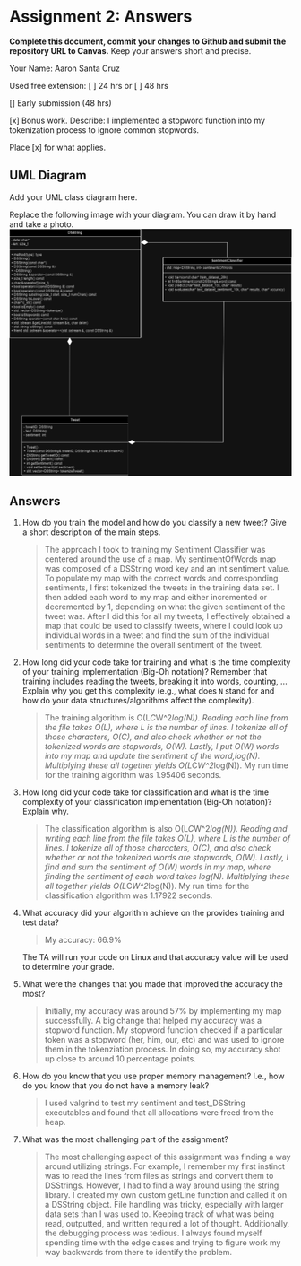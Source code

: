 # Assignment 2: Answers

**Complete this document, commit your changes to Github and submit the repository URL to Canvas.** Keep your answers short and precise.

Your Name: Aaron Santa Cruz

Used free extension: [ ] 24 hrs or [ ] 48 hrs

[] Early submission (48 hrs)

[x] Bonus work. Describe: I implemented a stopword function into my tokenization process to ignore common stopwords.

Place [x] for what applies.


## UML Diagram

Add your UML class diagram here.

Replace the following image with your diagram. You can draw it by hand and take a photo.
![UML Class Diagram](UML_class.png)

## Answers

1. How do you train the model and how do you classify a new tweet? Give a short description of the main steps.

    > The approach I took to training my Sentiment Classifier was centered around the use of a map. My sentimentOfWords map was composed of a DSString word key and an int sentiment value. To populate my map with the correct words and corresponding sentiments, I first tokenized the tweets in the training data set. I then added each word to my map and either incremented or decremented by 1, depending on what the given sentiment of the tweet was. After I did this for all my tweets, I effectively obtained a map that could be used to classify tweets, where I could look up individual words in a tweet and find the sum of the individual sentiments to determine the overall sentiment of the tweet.

2. How long did your code take for training and what is the time complexity of your training implementation (Big-Oh notation)? Remember that training includes reading the tweets, breaking it into words, counting, ... Explain why you get this complexity (e.g., what does `N` stand for and how do your data structures/algorithms affect the complexity).

   > The training algorithm is O(L*C*W^2*log(N)). Reading each line from the file takes O(L), where L is the number of lines. I tokenize all of those characters, O(C), and also check whether or not the tokenized words are stopwords, O(W). Lastly, I put O(W) words into my map and update the sentiment of the word,log(N). Multiplying these all together yields O(L*C*W^2*log(N)). My run time for the training algorithm was 1.95406 seconds.

3. How long did your code take for classification and what is the time complexity of your classification implementation (Big-Oh notation)? Explain why.

   > The classification algorithm is also O(L*C*W^2*log(N)). Reading and writing each line from the file takes O(L), where L is the number of lines. I tokenize all of those characters, O(C), and also check whether or not the tokenized words are stopwords, O(W). Lastly, I find and sum the sentiment of O(W) words in my map, where finding the sentiment of each word takes log(N). Multiplying these all together yields O(L*C*W^2*log(N)). My run time for the classification algorithm was 1.17922 seconds. 

4. What accuracy did your algorithm achieve on the provides training and test data? 

   > My accuracy: 66.9%

   The TA will run your code on Linux and that accuracy value will be used to determine your grade.

5. What were the changes that you made that improved the accuracy the most?
   
   > Initially, my accuracy was around 57% by implementing my map successfully. A big change that helped my accuracy was a stopword function. My stopword function checked if a particular token was a stopword (her, him, our, etc) and was used to ignore them in the tokenziation process. In doing so, my accuracy shot up close to around 10 percentage points. 

6. How do you know that you use proper memory management? I.e., how do you know that you do not have
   a memory leak?

   > I used valgrind to test my sentiment and test_DSString executables and found that all allocations were freed from the heap.

6. What was the most challenging part of the assignment?

   > The most challenging aspect of this assignment was finding a way around utilizing strings. For example, I remember my first instinct was to read the lines from files as strings and convert them to DSStrings. However, I had to find a way around using the string library. I created my own custom getLine function and called it on a DSString object. File handling was tricky, especially with larger data sets than I was used to. Keeping track of what was being read, outputted, and written required a lot of thought. Additionally, the debugging process was tedious. I always found myself spending time with the edge cases and trying to figure work my way backwards from there to identify the problem.
